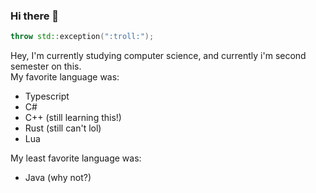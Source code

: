 ### Hi there 👋

```c++
throw std::exception(":troll:");
```

Hey, I'm currently studying computer science, and currently i'm second semester on this. \
My favorite language was:
- Typescript
- C#
- C++ (still learning this!)
- Rust (still can't lol) 
- Lua 

My least favorite language was:
- Java (why not?)
